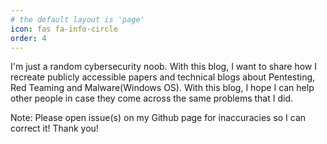 ```yaml
---
# the default layout is 'page'
icon: fas fa-info-circle
order: 4
---
```


I'm just a random cybersecurity noob. With this blog, I want to share how I recreate publicly accessible papers and technical blogs about Pentesting, Red Teaming and Malware(Windows OS). With this blog, I hope I can help other people in case they come across the same problems that I did. 

Note: Please open issue(s) on my Github page for inaccuracies so I can correct it! Thank you!

